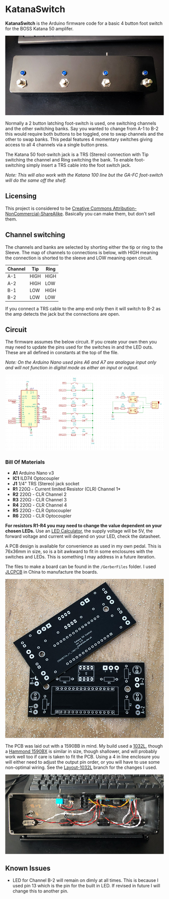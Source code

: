 # KatanaSwitch

**KatanaSwitch** is the Arduino firmware code for a basic 4 button foot switch for the BOSS Katana 50 amplifer.

![Completed Foot Switch using 1032L enclosure](/images/IMG_0120.jpg)

Normally a 2 button latching foot-switch is used, one switching channels and the other switching banks. Say you wanted to change from A-1 to B-2 this would require both buttons to be toggled, one to swap channels and the other to swap banks.  This pedal features 4 momentary switches giving access to all 4 channels via a single button press.

The Katana 50 foot-switch jack is a TRS (Stereo) connection with Tip switching the channel and Ring switching the bank.  To enable foot-switching simply insert a TRS cable into the foot switch jack.

*Note: This will also work with the Katana 100 line but the GA-FC foot-switch will do the same off the shelf.*

## Licensing

This project is considered to be [Creative Commons Attribution-NonCommercial-ShareAlike][cc].  Basically you can make them, but don't sell them.

## Channel switching

The channels and banks are selected by shorting either the tip or ring to the Sleeve.  The map of channels to connections is below, with HIGH meaning the connection is shorted to the sleeve and LOW meaning open circuit.

| Channel | Tip | Ring |
|---------|-----|------|
| A-1 | HIGH | HIGH |
| A-2 | HIGH | LOW |
| B-1 | LOW | HIGH |
| B-2 | LOW | LOW |

If you connect a TRS cable to the amp end only then it will switch to B-2 as the amp detects the jack but the connections are open.

## Circuit

The firmware assumes the below circuit.  If you create your own then you may need to update the pins used for the switches in and the LED outs.  These are all defined in constants at the top of the file.

*Note: On the Arduino Nano used pins A6 and A7 are analogue input only and will not function in digital mode as either an input or output.*

![Circuit Diagram](/images/KatanaSwitchCircuit.png)

### Bill Of Materials

 * **A1** Arduino Nano v3
 * **IC1** ILD74 Optocoupler
 * **J1** 1/4" TRS (Stereo) jack socket
 * **R1** 220Ω - Current limited Resistor (CLR) Channel 1*
 * **R2** 220Ω - CLR Channel 2
 * **R3** 220Ω - CLR Channel 3
 * **R4** 220Ω - CLR Channel 4
 * **R5** 220Ω - CLR Optocoupler
 * **R6** 220Ω - CLR Optocoupler

**For resistors R1-R4 you may need to change the value dependent on your chosen LEDs.**  Use an [LED Calculator][ledcalc], the supply voltage will be 5V, the forward voltage and current will depend on your LED, check the datasheet.

A PCB design is available for convenience as used in my own pedal.  This is 76x36mm in size, so is a bit awkward to fit in some enclosures with the switches and LEDs.  This is something I may address in a future iteration.

The files to make a board can be found in the ```/GerberFiles``` folder.  I used [JLCPCB] in China to manufacture the boards.

![JLCPCB made boards](/images/IMG_9425.jpg)

The PCB was laid out with a 1590BB in mind.  My build used a [1032L], though a [Hammond 1590BX][1590bx] is similar in size, though shallower, and will probably work well too if care is taken to fit the PCB.  Using a 4 in line enclosure you will either need to adjust the output pin order, or you will have to use some non-optimal wiring.  See the [Layout-1032L][1032L-branch] branch for the changes I used.

![Internals of my 1032L build](/images/IMG_0117.jpg)

## Known Issues

 * LED for Channel B-2 will remain on dimly at all times.  This is because I used pin 13 which is the pin for the built in LED.  If revised in future I will change this to another pin.

[jlcpcb]: https://jlcpcb.com/
[ledcalc]: http://led.linear1.org/1led.wiz/
[cc]: https://creativecommons.org/licenses/by-nc-sa/4.0/
[1590bx]: http://www.hammondmfg.com/pdf2/1590BX.pdf
[1032L]: http://www.timetravelaudio.co.uk/shop/components/powder-coated-die-cast-aluminium-enclosures/
[1032L-branch]: https://github.com/themaninthesuitcase/KatanaSwitch/tree/Layout-1032L